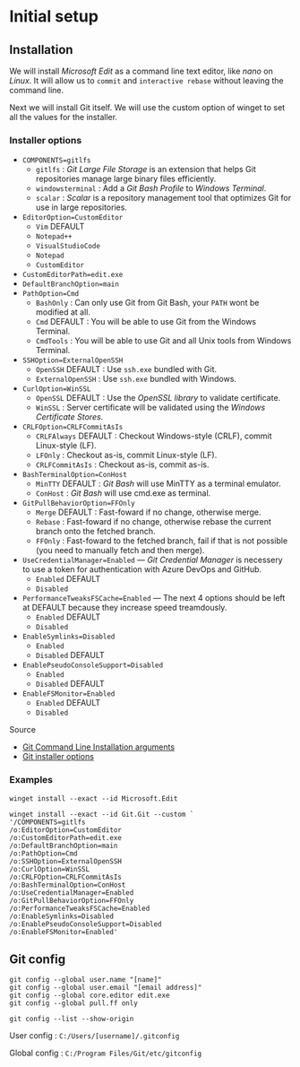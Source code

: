 # Initial setup

## Installation

We will install *Microsoft Edit* as a command line text editor, like *nano* on *Linux*. It will allow us to `commit` and `interactive rebase` without leaving the command line.

Next we will install Git itself. We will use the custom option of winget to set all the values for the installer. 

### Installer options

- `COMPONENTS=gitlfs`
    - `gitlfs`          : *Git Large File Storage* is an extension that helps Git repositories manage large binary files efficiently.
    - `windowsterminal` : Add a *Git Bash Profile* to *Windows Terminal*.
    - `scalar`          : *Scalar* is a repository management tool that optimizes Git for use in large repositories.
- `EditorOption=CustomEditor`
    - `Vim` DEFAULT
    - `Notepad++`
    - `VisualStudioCode`
    - `Notepad`
    - `CustomEditor`
- `CustomEditorPath=edit.exe`
- `DefaultBranchOption=main`
- `PathOption=Cmd`
    - `BashOnly`    : Can only use Git from Git Bash, your `PATH` wont be modified at all.
    - `Cmd` DEFAULT : You will be able to use Git from the Windows Terminal. 
    - `CmdTools`    : You will be able to use Git and all Unix tools from Windows Terminal.
- `SSHOption=ExternalOpenSSH`
    - `OpenSSH` DEFAULT : Use `ssh.exe` bundled with Git. 
    - `ExternalOpenSSH` : Use `ssh.exe` bundled with Windows.
- `CurlOption=WinSSL`
    - `OpenSSL` DEFAULT : Use the *OpenSSL library* to validate certificate. 
    - `WinSSL`          : Server certificate will be validated using the *Windows Certificate Stores*.
- `CRLFOption=CRLFCommitAsIs`
    - `CRLFAlways` DEFAULT : Checkout Windows-style (CRLF), commit Linux-style (LF).
    - `LFOnly`             : Checkout as-is, commit Linux-style (LF).
    - `CRLFCommitAsIs`     : Checkout as-is, commit as-is.
- `BashTerminalOption=ConHost`
    - `MinTTY` DEFAULT : *Git Bash* will use MinTTY as a terminal emulator. 
    - `ConHost`        : *Git Bash* will use cmd.exe as terminal. 
- `GitPullBehaviorOption=FFOnly`
    - `Merge` DEFAULT : Fast-foward if no change, otherwise merge.
    - `Rebase`        : Fast-foward if no change, otherwise rebase the current branch onto the fetched branch.
    - `FFOnly`        : Fast-foward to the fetched branch, fail if that is not possible (you need to manually fetch and then merge).
- `UseCredentialManager=Enabled` — *Git Credential Manager* is necessery to use a token for authentication with Azure DevOps and GitHub.
    - `Enabled` DEFAULT
    - `Disabled`
- `PerformanceTweaksFSCache=Enabled` — The next 4 options should be left at DEFAULT because they increase speed treamdously.
    - `Enabled` DEFAULT
    - `Disabled`
- `EnableSymlinks=Disabled`
    - `Enabled`
    - `Disabled` DEFAULT
- `EnablePseudoConsoleSupport=Disabled`
    - `Enabled`
    - `Disabled` DEFAULT
- `EnableFSMonitor=Enabled`
    - `Enabled` DEFAULT
    - `Disabled`

Source
- [Git Command Line Installation arguments](https://gitforwindows.org/mapping-between-git-installer-gui-settings-and-command-line-arguments.html)
- [Git installer options](https://gitforwindows.org/silent-or-unattended-installation.html)

### Examples

```Shell
winget install --exact --id Microsoft.Edit

winget install --exact --id Git.Git --custom `
'/COMPONENTS=gitlfs 
/o:EditorOption=CustomEditor 
/o:CustomEditorPath=edit.exe
/o:DefaultBranchOption=main 
/o:PathOption=Cmd
/o:SSHOption=ExternalOpenSSH
/o:CurlOption=WinSSL
/o:CRLFOption=CRLFCommitAsIs
/o:BashTerminalOption=ConHost 
/o:UseCredentialManager=Enabled
/o:GitPullBehaviorOption=FFOnly
/o:PerformanceTweaksFSCache=Enabled
/o:EnableSymlinks=Disabled
/o:EnablePseudoConsoleSupport=Disabled
/o:EnableFSMonitor=Enabled'
```

## Git config

```Shell
git config --global user.name "[name]"
git config --global user.email "[email address]"
git config --global core.editor edit.exe
git config --global pull.ff only
```

```Shell
git config --list --show-origin
```

User config : `C:/Users/[username]/.gitconfig`

Global config : `C:/Program Files/Git/etc/gitconfig`